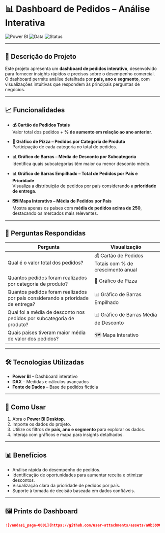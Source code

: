 # 📊 Dashboard de Pedidos – Análise Interativa

![Power BI](https://img.shields.io/badge/Tool-Power%20BI-blue)
![Data](https://img.shields.io/badge/Data-Pedidos%20Fictícios-green)
![Status](https://img.shields.io/badge/Status-Completo-brightgreen)

---

## 🔹 Descrição do Projeto

Este projeto apresenta um **dashboard de pedidos interativo**, desenvolvido para fornecer insights rápidos e precisos sobre o desempenho comercial.  
O dashboard permite análise detalhada por **país, ano e segmento**, com visualizações intuitivas que respondem às principais perguntas de negócios.

---

## 📈 Funcionalidades

- **💰 Cartão de Pedidos Totais**  
  Valor total dos pedidos + **% de aumento em relação ao ano anterior**.

- **🍰 Gráfico de Pizza – Pedidos por Categoria de Produto**  
  Participação de cada categoria no total de pedidos.

- **📊 Gráfico de Barras – Média de Desconto por Subcategoria**  
  Identifica quais subcategorias têm maior ou menor desconto médio.

- **📊 Gráfico de Barras Empilhado – Total de Pedidos por País e Prioridade**  
  Visualiza a distribuição de pedidos por país considerando a **prioridade de entrega**.

- **🗺️ Mapa Interativo – Média de Pedidos por País**  
  Mostra apenas os países com **média de pedidos acima de 250**, destacando os mercados mais relevantes.

---

## 🔎 Perguntas Respondidas

| Pergunta | Visualização |
|-----------|--------------|
| Qual é o valor total dos pedidos? | 💰 Cartão de Pedidos Totais com % de crescimento anual |
| Quantos pedidos foram realizados por categoria de produto? | 🍰 Gráfico de Pizza |
| Quantos pedidos foram realizados por país considerando a prioridade de entrega? | 📊 Gráfico de Barras Empilhado |
| Qual foi a média de desconto nos pedidos por subcategoria de produto? | 📊 Gráfico de Barras Média de Desconto |
| Quais países tiveram maior média de valor dos pedidos? | 🗺️ Mapa Interativo |

---

## 🛠 Tecnologias Utilizadas

- **Power BI** – Dashboard interativo  
- **DAX** – Medidas e cálculos avançados  
- **Fonte de Dados** – Base de pedidos fictícia  

---

## 🔧 Como Usar

1. Abra o **Power BI Desktop**.  
2. Importe os dados do projeto.  
3. Utilize os filtros de **país, ano e segmento** para explorar os dados.  
4. Interaja com gráficos e mapa para insights detalhados.

---

## 📊 Benefícios

- Análise rápida do desempenho de pedidos.  
- Identificação de oportunidades para aumentar receita e otimizar descontos.  
- Visualização clara da prioridade de pedidos por país.  
- Suporte à tomada de decisão baseada em dados confiáveis.

---

## 🖼 Prints do Dashboard

```markdown
![vendas1_page-0001](https://github.com/user-attachments/assets/a8b5890a-fd2f-4b3d-9cf0-2fe3cc01236c)


